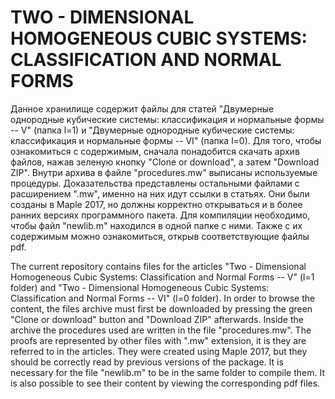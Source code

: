 # TWO - DIMENSIONAL HOMOGENEOUS CUBIC SYSTEMS: CLASSIFICATION AND NORMAL FORMS
Данное хранилище содержит файлы для статей "Двумерные однородные кубические системы: классификация и нормальные формы -- V" (папка l=1) и "Двумерные однородные кубические системы: классификация и нормальные формы -- VI" (папка l=0). Для того, чтобы ознакомиться с содержимым, сначала понадобится скачать архив файлов, нажав зеленую кнопку "Clone or download", а затем "Download ZIP". Внутри архива в файле "procedures.mw" выписаны используемые процедуры. Доказательства представлены остальными файлами с расширением ".mw", именно на них идут ссылки в статьях. Они были созданы в Maple 2017, но должны корректно открываться и в более ранних версиях программного пакета. Для компиляции необходимо, чтобы файл "newlib.m" находился в одной папке с ними. 
Также с их содержимым можно ознакомиться, открыв соответствующие файлы pdf.

The current repository contains files for the articles "Two - Dimensional Homogeneous Cubic Systems: Classification and Normal Forms -- V" (l=1 folder) and "Two - Dimensional Homogeneous Cubic Systems: Classification and Normal Forms -- VI" (l=0 folder). In order to browse the content, the files archive must first be downloaded by pressing the green "Clone or download" button and "Download ZIP" afterwards. Inside the archive the procedures used are written in the file "procedures.mw". The proofs are represented by other files with ".mw" extension, it is they are referred to in the articles. They were created using Maple 2017, but they should be correctly read by previous versions of the package. It is necessary for the file "newlib.m" to be in the same folder to compile them. It is also possible to see their content by viewing the corresponding pdf files.
